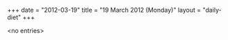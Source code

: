 +++
date = "2012-03-19"
title = "19 March 2012 (Monday)"
layout = "daily-diet"
+++


\<no entries\>
